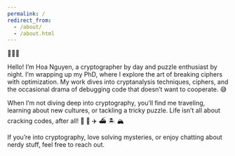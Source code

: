 ```yaml
---
permalink: /
redirect_from: 
  - /about/
  - /about.html
---
```


👋👋👋

Hello! I’m Hoa Nguyen, a cryptographer by day and puzzle enthusiast by night. I’m wrapping up my PhD, where I explore the art of breaking ciphers with optimization. My work dives into cryptanalysis techniques, ciphers, and the occasional drama of debugging code that doesn’t want to cooperate. 😅

When I’m not diving deep into cryptography, you’ll find me traveling, learning about new cultures, or tackling a tricky puzzle. Life isn’t all about cracking codes, after all! 🚎 🚝 ✈️ ⛴️ 🏝️ 🏔️ 

If you’re into cryptography, love solving mysteries, or enjoy chatting about nerdy stuff, feel free to reach out. 



